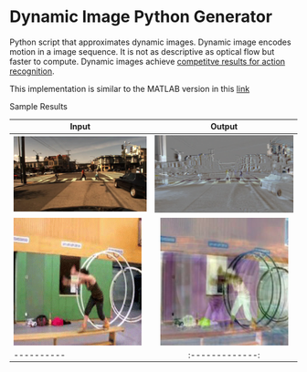 # Dynamic Image Python Generator

Python script that approximates dynamic images. Dynamic image encodes motion in a image sequence. It is not as descriptive as optical flow but faster to compute. Dynamic images achieve [competitve results for action recognition](www.egavves.com/data/cvpr2016bilen.pdf).

This implementation is similar to the MATLAB version in this [link](https://github.com/hbilen/dynamic-image-nets) 


Sample Results

| Input   |      Output      |
|----------|:-------------:|
| ![](input1.gif) |   ![](dyn_img1.png)  |
| ![](input2.gif) |   ![](dyn_img2.png)  |
|----------|:-------------:|





